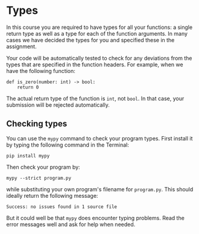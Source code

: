 # Types

In this course you are required to have types for all your functions: a single return type as well as a type for each of the function arguments. In many cases we have decided the types for you and specified these in the assignment.

Your code will be automatically tested to check for any deviations from the types that are specified in the function headers. For example, when we have the following function:

    def is_zero(number: int) -> bool:
        return 0

The actual return type of the function is `int`, not `bool`. In that case, your submission will be rejected automatically. 

## Checking types

You can use the `mypy` command to check your program types. First install it by typing the following command in the Terminal:

    pip install mypy

Then check your program by:

    mypy --strict program.py

while substituting your own program's filename for `program.py`. This should ideally return the following message:

    Success: no issues found in 1 source file

But it could well be that `mypy` does encounter typing problems. Read the error messages well and ask for help when needed.
